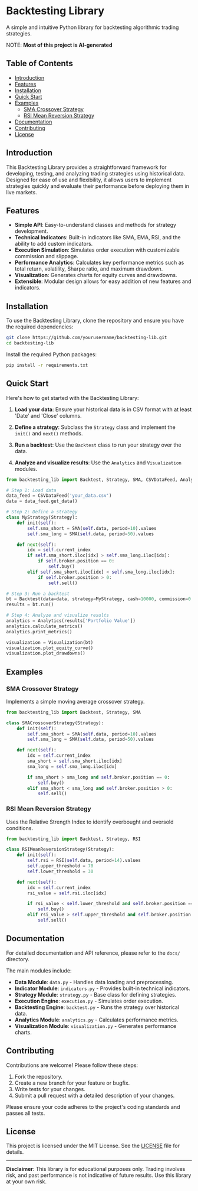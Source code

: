 # Backtesting Library

A simple and intuitive Python library for backtesting algorithmic trading strategies.

NOTE: **Most of this project is AI-generated**

## Table of Contents

- [Introduction](#introduction)
- [Features](#features)
- [Installation](#installation)
- [Quick Start](#quick-start)
- [Examples](#examples)
  - [SMA Crossover Strategy](#sma-crossover-strategy)
  - [RSI Mean Reversion Strategy](#rsi-mean-reversion-strategy)
- [Documentation](#documentation)
- [Contributing](#contributing)
- [License](#license)

## Introduction

This Backtesting Library provides a straightforward framework for developing, testing, and analyzing trading strategies using historical data. Designed for ease of use and flexibility, it allows users to implement strategies quickly and evaluate their performance before deploying them in live markets.

## Features

- **Simple API**: Easy-to-understand classes and methods for strategy development.
- **Technical Indicators**: Built-in indicators like SMA, EMA, RSI, and the ability to add custom indicators.
- **Execution Simulation**: Simulates order execution with customizable commission and slippage.
- **Performance Analytics**: Calculates key performance metrics such as total return, volatility, Sharpe ratio, and maximum drawdown.
- **Visualization**: Generates charts for equity curves and drawdowns.
- **Extensible**: Modular design allows for easy addition of new features and indicators.

## Installation

To use the Backtesting Library, clone the repository and ensure you have the required dependencies:

```bash
git clone https://github.com/yourusername/backtesting-lib.git
cd backtesting-lib
```

Install the required Python packages:

```bash
pip install -r requirements.txt
```

## Quick Start

Here's how to get started with the Backtesting Library:

1. **Load your data**: Ensure your historical data is in CSV format with at least 'Date' and 'Close' columns.

2. **Define a strategy**: Subclass the `Strategy` class and implement the `init()` and `next()` methods.

3. **Run a backtest**: Use the `Backtest` class to run your strategy over the data.

4. **Analyze and visualize results**: Use the `Analytics` and `Visualization` modules.

```python
from backtesting_lib import Backtest, Strategy, SMA, CSVDataFeed, Analytics, Visualization

# Step 1: Load data
data_feed = CSVDataFeed('your_data.csv')
data = data_feed.get_data()

# Step 2: Define a strategy
class MyStrategy(Strategy):
    def init(self):
        self.sma_short = SMA(self.data, period=10).values
        self.sma_long = SMA(self.data, period=50).values

    def next(self):
        idx = self.current_index
        if self.sma_short.iloc[idx] > self.sma_long.iloc[idx]:
            if self.broker.position == 0:
                self.buy()
        elif self.sma_short.iloc[idx] < self.sma_long.iloc[idx]:
            if self.broker.position > 0:
                self.sell()

# Step 3: Run a backtest
bt = Backtest(data=data, strategy=MyStrategy, cash=10000, commission=0.001)
results = bt.run()

# Step 4: Analyze and visualize results
analytics = Analytics(results['Portfolio Value'])
analytics.calculate_metrics()
analytics.print_metrics()

visualization = Visualization(bt)
visualization.plot_equity_curve()
visualization.plot_drawdowns()
```

## Examples

### SMA Crossover Strategy

Implements a simple moving average crossover strategy.

```python
from backtesting_lib import Backtest, Strategy, SMA

class SMACrossoverStrategy(Strategy):
    def init(self):
        self.sma_short = SMA(self.data, period=10).values
        self.sma_long = SMA(self.data, period=50).values

    def next(self):
        idx = self.current_index
        sma_short = self.sma_short.iloc[idx]
        sma_long = self.sma_long.iloc[idx]

        if sma_short > sma_long and self.broker.position == 0:
            self.buy()
        elif sma_short < sma_long and self.broker.position > 0:
            self.sell()
```

### RSI Mean Reversion Strategy

Uses the Relative Strength Index to identify overbought and oversold conditions.

```python
from backtesting_lib import Backtest, Strategy, RSI

class RSIMeanReversionStrategy(Strategy):
    def init(self):
        self.rsi = RSI(self.data, period=14).values
        self.upper_threshold = 70
        self.lower_threshold = 30

    def next(self):
        idx = self.current_index
        rsi_value = self.rsi.iloc[idx]

        if rsi_value < self.lower_threshold and self.broker.position == 0:
            self.buy()
        elif rsi_value > self.upper_threshold and self.broker.position > 0:
            self.sell()
```

## Documentation

For detailed documentation and API reference, please refer to the `docs/` directory.

The main modules include:

- **Data Module**: `data.py` - Handles data loading and preprocessing.
- **Indicator Module**: `indicators.py` - Provides built-in technical indicators.
- **Strategy Module**: `strategy.py` - Base class for defining strategies.
- **Execution Engine**: `execution.py` - Simulates order execution.
- **Backtesting Engine**: `backtest.py` - Runs the strategy over historical data.
- **Analytics Module**: `analytics.py` - Calculates performance metrics.
- **Visualization Module**: `visualization.py` - Generates performance charts.

## Contributing

Contributions are welcome! Please follow these steps:

1. Fork the repository.
2. Create a new branch for your feature or bugfix.
3. Write tests for your changes.
4. Submit a pull request with a detailed description of your changes.

Please ensure your code adheres to the project's coding standards and passes all tests.

## License

This project is licensed under the MIT License. See the [LICENSE](LICENSE) file for details.

---

**Disclaimer**: This library is for educational purposes only. Trading involves risk, and past performance is not indicative of future results. Use this library at your own risk.